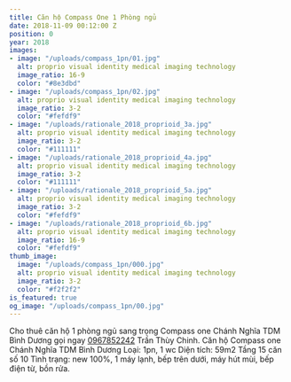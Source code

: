 ```yaml
---
title: Căn hộ Compass One 1 Phòng ngủ
date: 2018-11-09 00:12:00 Z
position: 0
year: 2018
images:
- image: "/uploads/compass_1pn/01.jpg"
  alt: proprio visual identity medical imaging technology
  image_ratio: 16-9
  color: "#8e3dbd"
- image: "/uploads/compass_1pn/02.jpg"
  alt: proprio visual identity medical imaging technology
  image_ratio: 3-2
  color: "#fefdf9"
- image: "/uploads/rationale_2018_proprioid_3a.jpg"
  alt: proprio visual identity medical imaging technology
  image_ratio: 3-2
  color: "#111111"
- image: "/uploads/rationale_2018_proprioid_4a.jpg"
  alt: proprio visual identity medical imaging technology
  image_ratio: 3-2
  color: "#111111"
- image: "/uploads/rationale_2018_proprioid_5a.jpg"
  alt: proprio visual identity medical imaging technology
  image_ratio: 3-2
  color: "#fefdf9"
- image: "/uploads/rationale_2018_proprioid_6b.jpg"
  alt: proprio visual identity medical imaging technology
  image_ratio: 16-9
  color: "#fefdf9"
thumb_image:
  image: "/uploads/compass_1pn/000.jpg"
  alt: proprio visual identity medical imaging technology
  image_ratio: 3-2
  color: "#f2f2f2"
is_featured: true
og_image: "/uploads/compass_1pn/00.jpg"
---
```


Cho thuê căn hộ 1 phòng ngủ sang trọng Compass one Chánh Nghĩa TDM Bình Dương gọi ngay [0967852242](tel:0967852242) Trần Thùy Chinh.
Căn hộ Compass one Chánh Nghĩa TDM Bình Dương Loại: 1pn, 1 wc Diện tích: 59m2 Tầng 15 căn số 10
Tình trạng: new 100%, 1 máy lạnh, bếp trên dưới, máy hút mùi, bếp điện từ, bồn rửa.